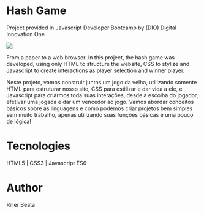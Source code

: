 # Hash Game

Project provided in Javascript Developer Bootcamp by (DIO) Digital Innovation One

![](hashgame.png)

From a paper to a web browser.
In this project, the hash game was developed, using only HTML to structure the website, CSS to stylize and Javascript to create interactions as player selection and winner player.

Neste projeto, vamos construir juntos um jogo da velha, utilizando somente HTML para estruturar nosso site, CSS para estilizar e dar vida a ele, e Javascript para criarmos toda suas interações, desde a escolha do jogador, efetivar uma jogada e dar um vencedor ao jogo. Vamos abordar conceitos básicos sobre as linguagens e como podemos criar projetos bem simples sem muito trabalho, apenas utilizando suas funções básicas e uma pouco de lógica!

# Tecnologies

HTML5 | CSS3 | Javascript ES6

# Author

Riller Beata
